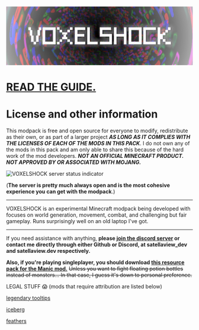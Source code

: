 ![Logo for VOXELSHOCK modpack](/title2.png)
# [READ THE GUIDE.](https://github.com/satellaview-dev/voxelshock/wiki/Installation--%E2%80%90--Reference-page-1)


# License and other information
This modpack is free and open source for everyone to modify, redistribute as their own, or as part of a larger project ***AS LONG AS IT COMPLIES WITH THE LICENSES OF EACH OF THE MODS IN THIS PACK***.
I do not own any of the mods in this pack and am only able to share this because of the hard work of the mod developers.
***NOT AN OFFICIAL MINECRAFT PRODUCT. NOT APPROVED BY OR ASSOCIATED WITH MOJANG.***

![VOXELSHOCK server status indicator](http://status.mclive.eu/voxelshock/voxelshock.satellaview.dev/25565/banner.png)

(**The server is pretty much always open and is the most cohesive experience you can get with the modpack**.)
___


VOXELSHOCK is an experimental Minecraft modpack being developed with focuses on world generation, movement, combat, and challenging but fair gameplay. 
Runs surprisingly well on an old laptop I've got.
___

 If you need assistance with anything, 
**please [join the discord server](https://discord.gg/hqyS4YpqSn) or contact me directly through either Github or Discord, at satellaview_dev and satellaview.dev respectively.**

**Also, if you're playing singleplayer, you should download [this resource pack for the Manic mod.](https://github.com/VisiVersa/Manic/releases/download/1.0.3/resourcepack.zip)** 
~~Unless you want to fight floating potion bottles instead of monsters... In that case, I guess it's down to personal preference.~~

LEGAL STUFF 😱 (mods that require attribution are listed below)

[legendary tooltips](https://modrinth.com/mod/legendary-tooltips)

[iceberg](https://modrinth.com/mod/iceberg)

[feathers](https://www.curseforge.com/minecraft/mc-mods/feathers)
